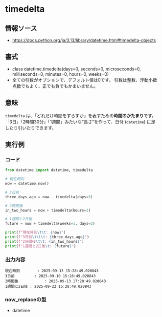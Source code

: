 # timedelta
## 情報ソース
- https://docs.python.org/ja/3.13/library/datetime.html#timedelta-objects

## 書式
- class datetime.timedelta(days=0, seconds=0, microseconds=0, milliseconds=0, minutes=0, hours=0, weeks=0)
- 全ての引数がオプションで、デフォルト値は0です。 引数は整数、浮動小数点数でもよく、正でも負でもかまいません。

## 意味
`timedelta` は、「どれだけ時間をずらすか」を表すための**時間のかたまり**です。  
「3日」「2時間30分」「1週間」みたいな“長さ”を作って、日付 (`datetime`) に足したり引いたりできます。  

## 実行例
### コード
```python
from datetime import datetime, timedelta

# 現在時刻
now = datetime.now()

# 3日前
three_days_ago = now - timedelta(days=3)

# 2時間後
in_two_hours = now + timedelta(hours=2)

# 1週間と2日後
future = now + timedelta(weeks=1, days=2)

print(f"現在時刻\t\t: {now}")
print(f"3日前\t\t\t: {three_days_ago}")
print(f"2時間後\t\t: {in_two_hours}")
print(f"1週間と2日後\t: {future}")
```

### 出力内容
```log
現在時刻		: 2025-09-13 15:28:49.020843
3日前			: 2025-09-10 15:28:49.020843
2時間後			: 2025-09-13 17:28:49.020843
1週間と2日後	: 2025-09-22 15:28:49.020843
```

### now_replaceの型
- datetime